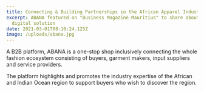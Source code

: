 ```yaml
---
title: Connecting & Building Partnerships in the African Apparel Industry
excerpt: ABANA featured on "Business Magazine Mauritius" to share about our
  digital solution
date: 2021-03-01T08:10:24.125Z
image: /uploads/abana.jpg
---
```

A B2B platform, ABANA is a one-stop shop inclusively connecting the whole fashion ecosystem consisting of buyers, garment makers, input suppliers and service providers.



The platform highlights and promotes the industry expertise of the African and Indian Ocean region to support buyers who wish to discover the region.
